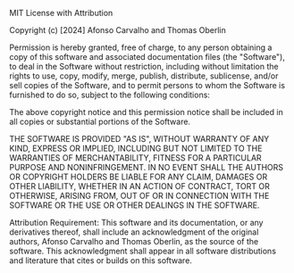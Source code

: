 MIT License with Attribution

Copyright (c) [2024] Afonso Carvalho and Thomas Oberlin

Permission is hereby granted, free of charge, to any person obtaining a copy
of this software and associated documentation files (the "Software"), to deal
in the Software without restriction, including without limitation the rights
to use, copy, modify, merge, publish, distribute, sublicense, and/or sell
copies of the Software, and to permit persons to whom the Software is
furnished to do so, subject to the following conditions:

The above copyright notice and this permission notice shall be included in all
copies or substantial portions of the Software.

THE SOFTWARE IS PROVIDED "AS IS", WITHOUT WARRANTY OF ANY KIND, EXPRESS OR
IMPLIED, INCLUDING BUT NOT LIMITED TO THE WARRANTIES OF MERCHANTABILITY,
FITNESS FOR A PARTICULAR PURPOSE AND NONINFRINGEMENT. IN NO EVENT SHALL THE
AUTHORS OR COPYRIGHT HOLDERS BE LIABLE FOR ANY CLAIM, DAMAGES OR OTHER
LIABILITY, WHETHER IN AN ACTION OF CONTRACT, TORT OR OTHERWISE, ARISING FROM,
OUT OF OR IN CONNECTION WITH THE SOFTWARE OR THE USE OR OTHER DEALINGS IN THE
SOFTWARE.

Attribution Requirement:
This software and its documentation, or any derivatives thereof, shall include
an acknowledgment of the original authors, Afonso Carvalho and Thomas Oberlin,
as the source of the software. This acknowledgment shall appear in all software
distributions and literature that cites or builds on this software.
